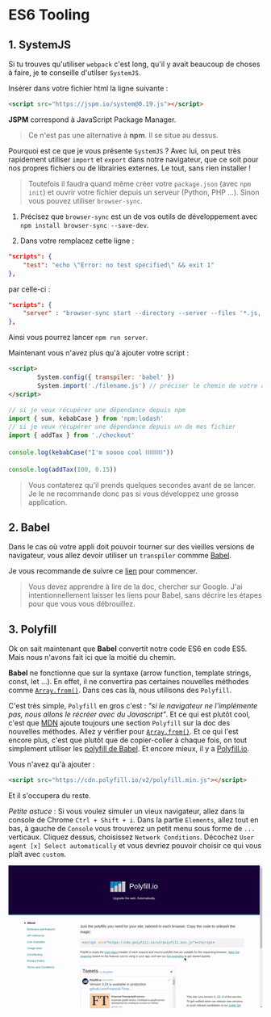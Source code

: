 # ES6 Tooling

## 1. SystemJS
Si tu trouves qu'utiliser `webpack` c'est long, qu'il y avait beaucoup de choses à faire, je te conseille d'utilser `SystemJS`.

Insérer dans votre fichier html la ligne suivante :
```html
<script src="https://jspm.io/system@0.19.js"></script>
```

**JSPM** correspond à JavaScript Package Manager.
>Ce n'est pas une alternative à **npm**. Il se situe au dessus.

Pourquoi est ce que je vous présente `SystemJS` ? Avec lui, on peut très rapidement utiliser `import` et `export` dans notre navigateur, que ce soit pour nos propres fichiers ou de librairies externes. Le tout, sans rien installer !

>Toutefois il faudra quand même créer votre `package.json` (avec `npm init`) et ouvrir votre fichier depuis un serveur (Python, PHP ...). Sinon vous pouvez utiliser `browser-sync`.

1. Précisez que `browser-sync` est un de vos outils de développement avec `npm install browser-sync --save-dev`.

2. Dans votre  remplacez cette ligne :
```json
"scripts": {
    "test": "echo \"Error: no test specified\" && exit 1"
},
```

par celle-ci :
```json
"scripts": {
    "server" : "browser-sync start --directory --server --files '*.js, *.html, *.css'"
},
```

Ainsi vous pourrez lancer `npm run server`.

Maintenant vous n'avez plus qu'à ajouter votre script :

```html
<script>
        System.config({ transpiler: 'babel' })
        System.import('./filename.js') // préciser le chemin de votre appli
</script>
```

```js
// si je veux récupérer une dépendance depuis npm
import { sum, kebabCase } from 'npm:lodash' 
// si je veux récupérer une dépendance depuis un de mes fichier
import { addTax } from './checkout'

console.log(kebabCase("I'm soooo cool ⛓⛓⛓⛓"))

console.log(addTax(100, 0.15))
```

>Vous contaterez qu'il prends quelques secondes avant de se lancer. Je le ne recommande donc pas si vous développez une grosse application.

## 2. Babel

Dans le cas où votre appli doit pouvoir tourner sur des vieilles versions de navigateur, vous allez devoir utiliser un `transpiler` commme [Babel](https://babeljs.io/).

Je vous recommande de suivre ce [lien](https://medium.com/@tmtushar28/getting-started-with-webpack-aae37062c01) pour commencer.

>Vous devez apprendre à lire de la doc, chercher sur Google. J'ai intentionnellement laisser les liens pour Babel, sans décrire les étapes pour que vous vous débrouillez.

## 3. Polyfill

Ok on sait maintenant que **Babel** convertit notre code ES6 en code ES5. 
Mais nous n'avons fait ici que la moitié du chemin.

**Babel** ne fonctionne que sur la syntaxe (arrow function, template strings, const, let ...). En effet, il ne convertira pas certaines nouvelles méthodes comme [`Array.from()`](https://developer.mozilla.org/fr/docs/Web/JavaScript/Reference/Objets_globaux/Array/from). Dans ces cas là, nous utilisons des `Polyfill`.

C'est très simple, `Polyfill` en gros c'est : *"si le navigateur ne l'implémente pas, nous allons le récréer avec du Javascript"*. Et ce qui est plutôt cool, c'est que [MDN](https://developer.mozilla.org/fr/docs/Web/JavaScript) ajoute toujours une section `Polyfill` sur la doc des nouvelles méthodes. Allez y vérifier pour [`Array.from()`](https://developer.mozilla.org/fr/docs/Web/JavaScript/Reference/Objets_globaux/Array/from). Et ce qui l'est encore plus, c'est que plutôt que de copier-coller à chaque fois, on tout simplement utiliser les [polyfill de Babel](https://babeljs.io/docs/usage/polyfill/). Et encore mieux, il y a [Polyfill.io](https://polyfill.io/v2/docs/).

Vous n'avez qu'à ajouter : 
```html
<script src="https://cdn.polyfill.io/v2/polyfill.min.js"></script>
```

Et il s'occupera du reste.

_Petite astuce_ : Si vous voulez simuler un vieux navigateur, allez dans la console de Chrome `Ctrl + Shift + i`. Dans la partie `Elements`, allez tout en bas, à gauche de `Console` vous trouverez un petit menu sous forme de `...` verticaux. Cliquez dessus, choisissez `Network Conditions`. Décochez `User agent [x] Select automatically` et vous devriez pouvoir choisir ce qui vous plaît avec `custom`.

![astuce](astuce.gif)
